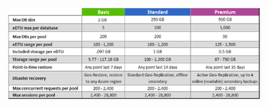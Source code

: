 ![彈性 DB 集區的服務層](./media/sql-database-service-tiers-table-elastic-db-pools/sql-database-service-tiers-table-elastic-db-pools.png) 

